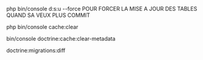 php bin/console d:s:u --force POUR FORCER LA MISE A JOUR  DES TABLES QUAND SA VEUX PLUS COMMIT

php bin/console cache:clear

 bin/console doctrine:cache:clear-metadata

 doctrine:migrations:diff